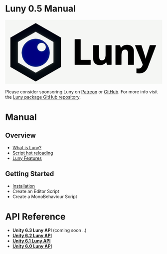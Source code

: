 # Luny 0.5 Manual

[![Luny Logo](LunyLogo.png)](https://lunyscript.com)

Please consider sponsoring Luny on [Patreon](http://www.patreon.com/c/codesmile) or [GitHub](https://github.com/CodeSmile-0000011110110111). For more info visit the [Luny package GitHub repository](https://github.com/CodeSmile-0000011110110111/de.codesmile.luny).

# Manual

## Overview

- [What is Luny?](whatisluny.md)
- [Script hot reloading](hotreloading.md)
- [Luny Features](features.md)

## Getting Started

- [Installation](install.md)
- Create an Editor Script
- Create a MonoBehaviour Script

# API Reference

- **Unity 6.3 Luny API** (coming soon ..)
- **[Unity 6.2 Luny API](Luny_0.5/Unity_6.2/index.md)**
- **[Unity 6.1 Luny API](Luny_0.5/Unity_6.1/index.md)**
- **[Unity 6.0 Luny API](Luny_0.5/Unity_6.0/index.md)**
